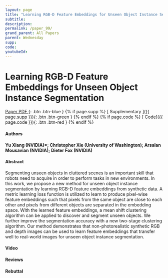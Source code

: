 ```yaml
---
layout: page
title: "Learning RGB-D Feature Embeddings for Unseen Object Instance Segmentation"
subtitle: 
description:
permalink: /paper_99/
grand_parent: All Papers
parent: Wednesday
supp: 
code: 
youtubeId: 
---
```


# Learning RGB-D Feature Embeddings for Unseen Object Instance Segmentation

[<i class="fa fa-file-text-o" aria-hidden="true"></i> Paper PDF ](https://drive.google.com/file/d/1kk4a8Lco1VnkhkxV3hDnb5qdd28uzZ06/view){: .btn .btn-blue } {% if page.supp %} [<i class="fa fa-file-text-o" aria-hidden="true"></i> Supplementary ]({{ page.supp }}){: .btn .btn-green } {% endif %} {% if page.code %} [<i class="fa fa-github" aria-hidden="true"></i> Code]({{ page.code }}){: .btn .btn-red }
{% endif %}

#### Authors
**Yu Xiang (NVIDIA)*; Christopher Xie (University of Washington); Arsalan Mousavian (NVIDIA); Dieter Fox (NVIDIA)**

#### Abstract
Segmenting unseen objects in cluttered scenes is an important skill that robots need to acquire in order to perform tasks in new environments. In this work, we propose a new method for unseen object instance segmentation by learning RGB-D feature embeddings from synthetic data. A metric learning loss function is utilized to learn to produce pixel-wise feature embeddings such that pixels from the same object are close to each other and pixels from different objects are separated in the embedding space. With the learned feature embeddings, a mean shift clustering algorithm can be applied to discover and segment unseen objects. We further improve the segmentation accuracy with a new two-stage clustering algorithm. Our method demonstrates that non-photorealistic synthetic RGB and depth images can be used to learn feature embeddings that transfer well to real-world images for unseen object instance segmentation.

#### Video 

#### Reviews

#### Rebuttal
